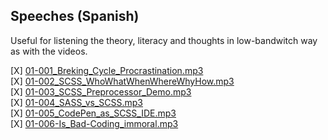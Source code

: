 ## Speeches (Spanish)
Useful for listening the theory, literacy and thoughts in low-bandwitch way as with the videos.  

[X] [01-001_Breking_Cycle_Procrastination.mp3](https://github.com/alexandrglm/elearning_tools/blob/8d6f5e4607b0782b910bc250a9fb2607df991750/DevCamp2025/FullStack/MODULE_01_SCSS/Materials_01/01-001_Speech.mp3)  
[X] [01-002_SCSS_WhoWhatWhenWhereWhyHow.mp3](https://github.com/alexandrglm/elearning_tools/blob/8d6f5e4607b0782b910bc250a9fb2607df991750/DevCamp2025/FullStack/MODULE_01_SCSS/Materials_01/01-002_SPEECH.mp3)  
[X] [01-003_SCSS_Preprocessor_Demo.mp3](https://github.com/alexandrglm/elearning_tools/blob/8d6f5e4607b0782b910bc250a9fb2607df991750/DevCamp2025/FullStack/MODULE_01_SCSS/Materials_01/01-003_SCSS_PreProcessor_Part1.mp3)  
[X] [01-004_SASS_vs_SCSS.mp3](https://github.com/alexandrglm/elearning_tools/blob/8d6f5e4607b0782b910bc250a9fb2607df991750/DevCamp2025/FullStack/MODULE_01_SCSS/Materials_01/01-004_SASS_vs_SCSS_Speech.mp3)   
[X] [01-005_CodePen_as_SCSS_IDE.mp3](https://github.com/alexandrglm/elearning_tools/blob/8d6f5e4607b0782b910bc250a9fb2607df991750/DevCamp2025/FullStack/MODULE_01_SCSS/Materials_01/01-005_CodePen_as_SCSS_IDE_Speech.mp3)  
[X] [01-006-Is_Bad-Coding_immoral.mp3](https://github.com/alexandrglm/elearning_tools/blob/8d6f5e4607b0782b910bc250a9fb2607df991750/DevCamp2025/FullStack/MODULE_01_SCSS/Materials_01/01-006-SPEECH_Is_Bad-Coding_immoral.mp3)  


